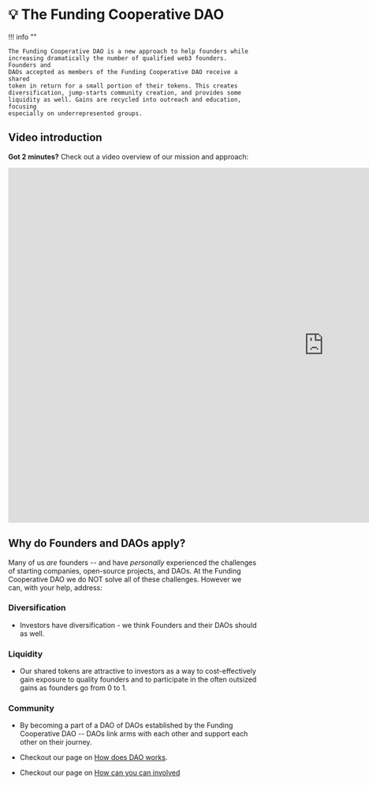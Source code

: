 # 💡 The Funding Cooperative DAO

!!! info ""

    The Funding Cooperative DAO is a new approach to help founders while
    increasing dramatically the number of qualified web3 founders. Founders and
    DAOs accepted as members of the Funding Cooperative DAO receive a shared
    token in return for a small portion of their tokens. This creates
    diversification, jump-starts community creation, and provides some
    liquidity as well. Gains are recycled into outreach and education, focusing
    especially on underrepresented groups.

## Video introduction

**Got 2 minutes?** Check out a video overview of our mission and approach:

<div class="video-wrapper">
  <iframe width="1280" height="720" src="https://www.youtube.com/embed/pKkORzVEQ9s" frameborder="0" allowfullscreen></iframe>
</div>

## Why do Founders and DAOs apply?

Many of us _are_ founders -- and have _personally_ experienced the challenges of
starting companies, open-source projects, and DAOs. At the Funding Cooperative
DAO we do NOT solve all of these challenges. However we can, with your help,
address:

### Diversification

- Investors have diversification - we think Founders and their DAOs should as well.

### Liquidity

- Our shared tokens are attractive to investors as a way to cost-effectively
  gain exposure to quality founders and to participate in the often outsized
  gains as founders go from 0 to 1.

### Community

- By becoming a part of a DAO of DAOs established by the Funding Cooperative
  DAO -- DAOs link arms with each other and support each other on their
  journey.

- Checkout our page on [How does DAO works](guides/how-does-the-fc-dao-work.md).

- Checkout our page on [How can you can involved](guides/how-can-i-help.md)
